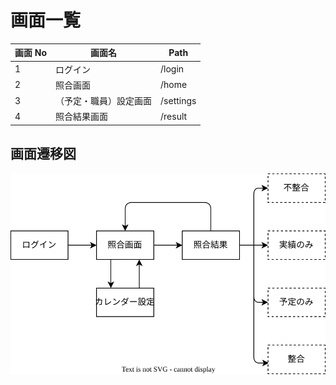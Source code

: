 # 画面一覧

| 画面 No | 画面名                 | Path      |
| ------- | ---------------------- | --------- |
| 1       | ログイン               | /login    |
| 2       | 照合画面               | /home     |
| 3       | （予定・職員）設定画面 | /settings |
| 4       | 照合結果画面           | /result   |

## 画面遷移図

<img src="./displays.dio.svg" />
